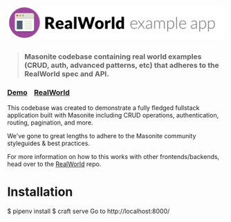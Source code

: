 # ![Masonite RealWorld Example App](logo.png)

> ### Masonite codebase containing real world examples (CRUD, auth, advanced patterns, etc) that adheres to the RealWorld spec and API.


### [Demo](https://github.com/gothinkster/realworld)&nbsp;&nbsp;&nbsp;&nbsp;[RealWorld](https://github.com/gothinkster/realworld)


This codebase was created to demonstrate a fully fledged fullstack application built with Masonite including CRUD operations, authentication, routing, pagination, and more.

We've gone to great lengths to adhere to the Masonite community styleguides & best practices.

For more information on how to this works with other frontends/backends, head over to the [RealWorld](https://github.com/gothinkster/realworld) repo.

# Installation
$ pipenv install
$ craft serve 
Go to http://localhost:8000/